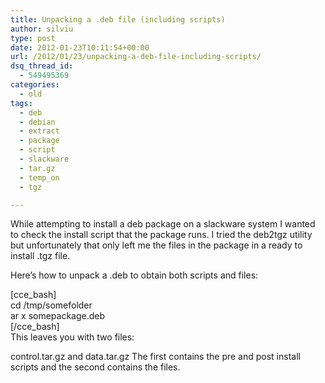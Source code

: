 ```yaml
---
title: Unpacking a .deb file (including scripts)
author: silviu
type: post
date: 2012-01-23T10:11:54+00:00
url: /2012/01/23/unpacking-a-deb-file-including-scripts/
dsq_thread_id:
  - 549495369
categories:
  - old
tags:
  - deb
  - debian
  - extract
  - package
  - script
  - slackware
  - tar.gz
  - temp_on
  - tgz

---
```

While attempting to install a deb package on a slackware system I wanted to check the install script that the package runs. I tried the deb2tgz utility but unfortunately that only left me the files in the package in a ready to install .tgz file.

Here&#8217;s how to unpack a .deb to obtain both scripts and files:

<div>
  [cce_bash]<br /> cd /tmp/somefolder<br /> ar x somepackage.deb<br /> [/cce_bash]<br /> This leaves you with two files:</p> 
  
  <p>
    control.tar.gz and data.tar.gz The first contains the pre and post install scripts and the second contains the files.
  </p>
</div>